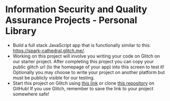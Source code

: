 # Information Security and Quality Assurance Projects - Personal Library

 * Build a full stack JavaScript app that is functionally similar to this: https://spark-cathedral.glitch.me/.
 * Working on this project will involve you writing your code on Glitch on our starter project. After completing this project you can copy your public glitch url (to the homepage of your app) into this screen to test it! Optionally you may choose to write your project on another platform but must be publicly visible for our testing.
 * Start this project on Glitch using [this link](https://glitch.com/#!/import/github/freeCodeCamp/boilerplate-project-library/) or clone [this repository](https://github.com/freeCodeCamp/boilerplate-project-library/) on GitHub! If you use Glitch, remember to save the link to your project somewhere safe!
